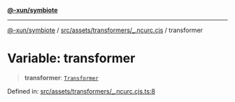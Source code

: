 [**@-xun/symbiote**](../../../../../README.md)

***

[@-xun/symbiote](../../../../../README.md) / [src/assets/transformers/\_.ncurc.cjs](../README.md) / transformer

# Variable: transformer

> **transformer**: [`Transformer`](../../../type-aliases/Transformer.md)

Defined in: [src/assets/transformers/\_.ncurc.cjs.ts:8](https://github.com/Xunnamius/symbiote/blob/167e0f9b786b0a4f8ab8478cb4284deee6916ad7/src/assets/transformers/_.ncurc.cjs.ts#L8)
